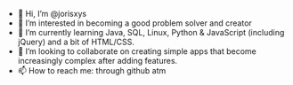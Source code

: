- 👋 Hi, I’m @jorisxys
- 👀 I’m interested in becoming a good problem solver and creator
- 🌱 I’m currently learning Java, SQL, Linux, Python & JavaScript (including jQuery) and a bit of HTML/CSS.
- 💞️ I’m looking to collaborate on creating simple apps that become increasingly complex after adding features. 
- 📫 How to reach me: through github atm

<!---
jorisxys/jorisxys is a ✨ special ✨ repository because its `README.md` (this file) appears on your GitHub profile.
You can click the Preview link to take a look at your changes.
--->
